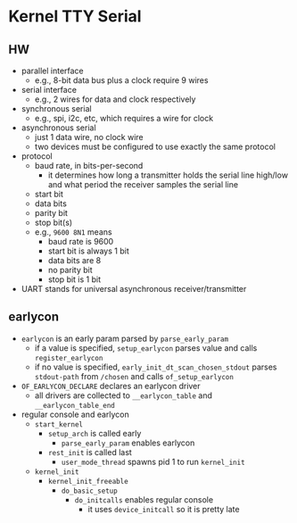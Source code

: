 Kernel TTY Serial
=================

## HW

- parallel interface
  - e.g., 8-bit data bus plus a clock require 9 wires
- serial interface
  - e.g., 2 wires for data and clock respectively
- synchronous serial
  - e.g., spi, i2c, etc, which requires a wire for clock
- asynchronous serial
  - just 1 data wire, no clock wire
  - two devices must be configured to use exactly the same protocol
- protocol
  - baud rate, in bits-per-second
    - it determines how long a transmitter holds the serial line high/low and
      what period the receiver samples the serial line
  - start bit
  - data bits
  - parity bit
  - stop bit(s)
  - e.g., `9600 8N1` means
    - baud rate is 9600
    - start bit is always 1 bit
    - data bits are 8
    - no parity bit
    - stop bit is 1 bit
- UART stands for universal asynchronous receiver/transmitter

## earlycon

- `earlycon` is an early param parsed by `parse_early_param`
  - if a value is specified, `setup_earlycon` parses value and calls
    `register_earlycon`
  - if no value is specified, `early_init_dt_scan_chosen_stdout` parses
    `stdout-path` from `/chosen` and calls `of_setup_earlycon`
- `OF_EARLYCON_DECLARE` declares an earlycon driver
  - all drivers are collected to `__earlycon_table` and `__earlycon_table_end`
- regular console and earlycon
  - `start_kernel`
    - `setup_arch` is called early
      - `parse_early_param` enables earlycon
    - `rest_init` is called last
      - `user_mode_thread` spawns pid 1 to run `kernel_init`
  - `kernel_init`
    - `kernel_init_freeable`
      - `do_basic_setup`
        - `do_initcalls` enables regular console
          - it uses `device_initcall` so it is pretty late

